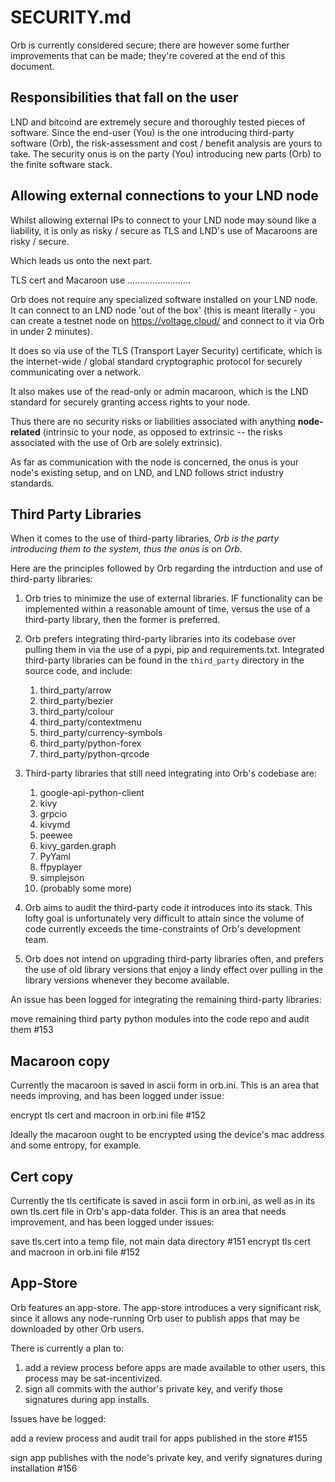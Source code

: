 SECURITY.md
===========

Orb is currently considered secure; there are however some further improvements that can be made; they're covered at the end of this document.

Responsibilities that fall on the user
--------------------------------------

LND and bitcoind are extremely secure and thoroughly tested pieces of software. Since the end-user (You) is the one introducing third-party software (Orb), the risk-assessment and cost / benefit analysis are yours to take. The security onus is on the party (You) introducing new parts (Orb) to the finite software stack.

Allowing external connections to your LND node
----------------------------------------------

Whilst allowing external IPs to connect to your LND node may sound like a liability, it is only as risky / secure as TLS and LND's use of Macaroons are risky / secure.

Which leads us onto the next part.

TLS cert and Macaroon use
.........................

Orb does not require any specialized software installed on your LND node. It can connect to an LND node 'out of the box' (this is meant literally - you can create a testnet node on https://voltage.cloud/ and connect to it via Orb in under 2 minutes).

It does so via use of the TLS (Transport Layer Security) certificate, which is the internet-wide / global standard cryptographic protocol for securely communicating over a network.

It also makes use of the read-only or admin macaroon, which is the LND standard for securely granting access rights to your node.

Thus there are no security risks or liabilities associated with anything **node-related** (intrinsic to your node, as opposed to extrinsic -- the risks associated with the use of Orb are solely extrinsic).

As far as communication with the node is concerned, the onus is your node's existing setup, and on LND, and LND follows strict industry standards.

Third Party Libraries
---------------------

When it comes to the use of third-party libraries, *Orb is the party introducing them to the system, thus the onus is on Orb*.

Here are the principles followed by Orb regarding the intrduction and use of third-party libraries:

1. Orb tries to minimize the use of external libraries. IF functionality can be implemented within a reasonable amount of time, versus the use of a third-party library, then the former is preferred.

1. Orb prefers integrating third-party libraries into its codebase over pulling them in via the use of a pypi, pip and requirements.txt. Integrated third-party libraries can be found in the `third_party` directory in the source code, and include:
    
    1. third_party/arrow
    1. third_party/bezier
    1. third_party/colour
    1. third_party/contextmenu
    1. third_party/currency-symbols
    1. third_party/python-forex
    1. third_party/python-qrcode

1. Third-party libraries that still need integrating into Orb's codebase are:

    1. google-api-python-client
    1. kivy
    1. grpcio
    1. kivymd
    1. peewee
    1. kivy_garden.graph
    1. PyYaml
    1. ffpyplayer
    1. simplejson
    1. (probably some more)

1. Orb aims to audit the third-party code it introduces into its stack. This lofty goal is unfortunately very difficult to attain since the volume of code currently exceeds the time-constraints of Orb's development team.

1. Orb does not intend on upgrading third-party libraries often, and prefers the use of old library versions that enjoy a lindy effect over pulling in the library versions whenever they become available.

An issue has been logged for integrating the remaining third-party libraries:

move remaining third party python modules into the code repo and audit them #153

Macaroon copy
-------------

Currently the macaroon is saved in ascii form in orb.ini. This is an area that needs improving, and has been logged under issue:

encrypt tls cert and macroon in orb.ini file #152

Ideally the macaroon ought to be encrypted using the device's mac address and some entropy, for example.

Cert copy
---------

Currently the tls certificate is saved in ascii form in orb.ini, as well as in its own tls.cert file in Orb's app-data folder. This is an area that needs improvement, and has been logged under issues:

save tls.cert into a temp file, not main data directory #151
encrypt tls cert and macroon in orb.ini file #152


App-Store
---------

Orb features an app-store. The app-store introduces a very significant risk, since it allows any node-running Orb user to publish apps that may be downloaded by other Orb users.

There is currently a plan to:

1. add a review process before apps are made available to other users, this process may be sat-incentivized.
1. sign all commits with the author's private key, and verify those signatures during app installs.

Issues have be logged:

add a review process and audit trail for apps published in the store #155

sign app publishes with the node's private key, and verify signatures during installation #156



